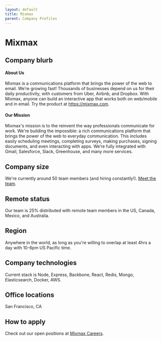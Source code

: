 ```yaml
---
layout: default
title: Mixmax
parent: Company Profiles
---
```


# Mixmax

## Company blurb

#### About Us

Mixmax is a communications platform that brings the power of the web to email. We’re growing fast! Thousands of businesses depend on us for their daily productivity, with customers from Uber, Airbnb, and Dropbox. With Mixmax, anyone can build an interactive app that works both on web/mobile and in email. Try the product at <https://mixmax.com>.

#### Our Mission

Mixmax's mission is to the reinvent the way professionals communicate for work. We're building the impossible: a rich communications platform that brings the power of the web to everyday communication. This includes easily scheduling meetings, completing surveys, making purchases, signing documents, and even interacting with apps. We’re fully integrated with Gmail, Salesforce, Slack, Greenhouse, and many more services.

## Company size

We're currently around 50 team members (and hiring constantly!). [Meet the team](https://mixmax.com/about).

## Remote status

Our team is 25% distributed with remote team members in the US, Canada, Mexico, and Australia.

## Region

Anywhere in the world, as long as you're willing to overlap at least 4hrs a day with 10-6pm US Pacific time.

## Company technologies

Current stack is Node, Express, Backbone, React, Redis, Mongo, Elasticsearch, Docker, AWS.

## Office locations

San Francisco, CA

## How to apply

Check out our open positions at [Mixmax Careers](https://careers.mixmax.com/).

